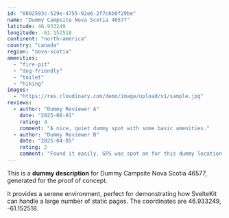 ```yaml
---
id: "0802593c-529e-4755-92e6-2f7c6b0f29be"
name: "Dummy Campsite Nova Scotia 46577"
latitude: 46.933249
longitude: -61.152518
continent: "north-america"
country: "canada"
region: "nova-scotia"
amenities:
  - "fire-pit"
  - "dog-friendly"
  - "toilet"
  - "hiking"
images:
  - "https://res.cloudinary.com/demo/image/upload/v1/sample.jpg"
reviews:
  - author: "Dummy Reviewer A"
    date: "2025-08-01"
    rating: 4
    comment: "A nice, quiet dummy spot with some basic amenities."
  - author: "Dummy Reviewer B"
    date: "2025-04-05"
    rating: 2
    comment: "Found it easily. GPS was spot on for this dummy location."
---
```


This is a **dummy description** for Dummy Campsite Nova Scotia 46577, generated for the proof of concept.

It provides a serene environment, perfect for demonstrating how SvelteKit can handle a large number of static pages. The coordinates are 46.933249, -61.152518.
